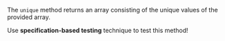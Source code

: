 The `unique` method returns an array consisting of the unique values of the provided array.

Use **specification-based testing** technique to test this method!